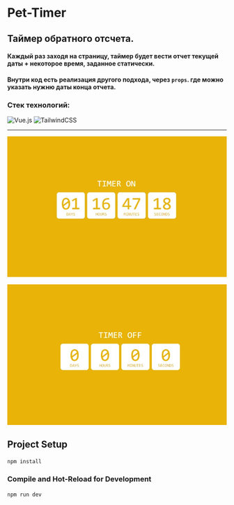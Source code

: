 # Pet-Timer

## Таймер обратного отсчета. 

#### Каждый раз заходя на страницу, таймер будет вести отчет текущей даты + некоторое время, заданное статически.
#### Внутри код есть реализация другого подхода, через `props`. где можно указать нужню даты конца отчета.

### Стек технологий:
![Vue.js](https://img.shields.io/badge/vuejs-%2335495e.svg?style=for-the-badge&logo=vuedotjs&logoColor=%234FC08D)
![TailwindCSS](https://img.shields.io/badge/tailwindcss-%2338B2AC.svg?style=for-the-badge&logo=tailwind-css&logoColor=white)

---

![timer on](/src/assets/timer_on.jpg)

![timer off](/src/assets/timer_off.jpg)


## Project Setup

```sh
npm install
```

### Compile and Hot-Reload for Development

```sh
npm run dev
```